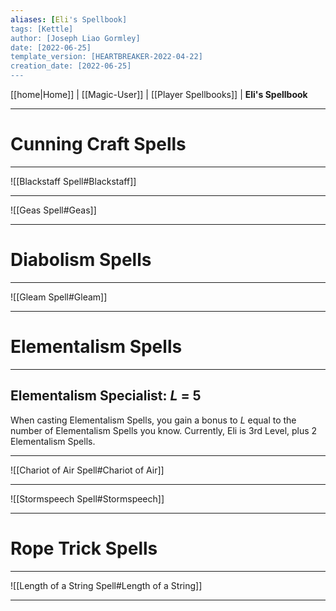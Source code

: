 ```yaml
---
aliases: [Eli's Spellbook]
tags: [Kettle]
author: [Joseph Liao Gormley]
date: [2022-06-25]
template_version: [HEARTBREAKER-2022-04-22]
creation_date: [2022-06-25]
---
```

<!-- Home | Character Creation | -->
[[home|Home]] | [[Magic-User]] | [[Player Spellbooks]] | **Eli's Spellbook**
___
# Cunning Craft Spells
___
![[Blackstaff Spell#Blackstaff]]
 ___
![[Geas Spell#Geas]]
___
# Diabolism Spells
___
![[Gleam Spell#Gleam]]
___
# Elementalism Spells
___
## Elementalism Specialist: $L$ = $5$
When casting Elementalism Spells, you gain a bonus to $L$ equal to the number of Elementalism Spells you know. Currently, Eli is 3rd Level, plus 2 Elementalism Spells.

___
![[Chariot of Air Spell#Chariot of Air]]
___
![[Stormspeech Spell#Stormspeech]]
___
# Rope Trick Spells
___
![[Length of a String Spell#Length of a String]]
___
<!--*See also:* 
*References:*
*Source:* -->
<!-- Sources, read more, links, etc. -->
<!-- *Source: Entry by [[Mike Maxin]].* -->
<!-- Leave an empty line at the end, otherwise Exporter complains. -->
